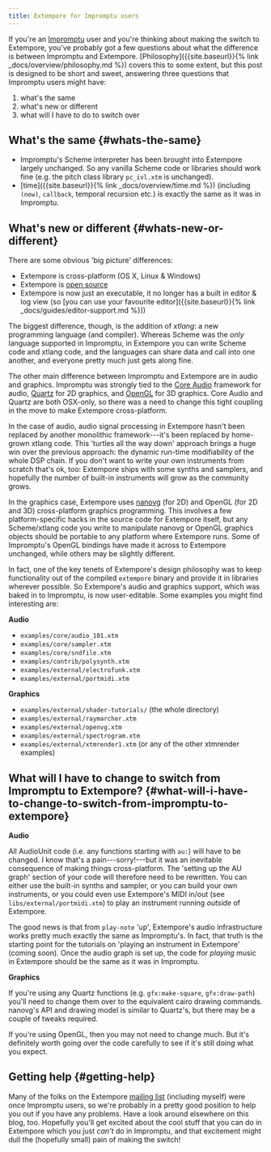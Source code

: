 ```yaml
---
title: Extempore for Impromptu users
---
```


If you're an [Impromptu](http://impromptu.moso.com.au/) user and you're thinking
about making the switch to Extempore, you've probably got a few questions about
what the difference is between Impromptu and Extempore.
[Philosophy]({{site.baseurl}}{% link _docs/overview/philosophy.md %}) covers
this to some extent, but this post is designed to be short and sweet, answering
three questions that Impromptu users might have:

1.  what's the same
2.  what's new or different
3.  what will I have to do to switch over

## What's the same {#whats-the-same}

-   Impromptu's Scheme interpreter has been brought into Extempore
    largely unchanged. So any vanilla Scheme code or libraries should
    work fine (e.g. the pitch class library `pc_ivl.xtm` is unchanged).
-   [time]({{site.baseurl}}{% link _docs/overview/time.md %}) (including
    `(now)`, `callback`, temporal recursion etc.) is exactly the same as it was
    in Impromptu.

## What's new or different {#whats-new-or-different}

There are some obvious 'big picture' differences:

-   Extempore is cross-platform (OS X, Linux & Windows)
-   Extempore is [open source](https://github.com/digego/extempore)
-   Extempore is now just an executable, it no longer has a built in editor &
    log view (so [you can use your favourite editor]({{site.baseurl}}{% link
    _docs/guides/editor-support.md %}))

The biggest difference, though, is the addition of *xtlang*: a new programming
language (and compiler). Whereas Scheme was the *only* language supported in
Impromptu, in Extempore you can write Scheme code and xtlang code, and the
languages can share data and call into one another, and everyone pretty much
just gets along fine.

The other main difference between Impromptu and Extempore are in audio and
graphics. Impromptu was strongly tied to the [Core
Audio](https://developer.apple.com/library/mac/#documentation/MusicAudio/Conceptual/CoreAudioOverview/Introduction/Introduction.html)
framework for audio,
[Quartz](https://developer.apple.com/library/mac/#documentation/GraphicsImaging/Conceptual/drawingwithquartz2d/Introduction/Introduction.html)
for 2D graphics, and [OpenGL](http://www.opengl.org) for 3D graphics. Core Audio
and Quartz are both OSX-only, so there was a need to change this tight coupling
in the move to make Extempore cross-platform.

In the case of audio, audio signal processing in Extempore hasn't been replaced
by another monolithic framework---it's been replaced by home-grown xtlang code.
This 'turtles all the way down' approach brings a huge win over the previous
approach: the dynamic run-time modifiability of the whole DSP chain. If you
don't want to write your own instruments from scratch that's ok, too: Extempore
ships with some synths and samplers, and hopefully the number of built-in
instruments will grow as the community grows.

In the graphics case, Extempore uses
[nanovg](https://github.com/memononen/nanovg) (for 2D) and OpenGL (for 2D and
3D) cross-platform graphics programming. This involves a few platform-specific
hacks in the source code for Extempore itself, but any Scheme/xtlang code you
write to manipulate nanovg or OpenGL graphics objects should be portable to any
platform where Extempore runs. Some of Impromptu's OpenGL bindings have made it
across to Extempore unchanged, while others may be slightly different.

In fact, one of the key tenets of Extempore's design philosophy was to keep
functionality out of the compiled `extempore` binary and provide it in libraries
wherever possible. So Extempore's audio and graphics support, which was baked in
to Impromptu, is now user-editable. Some examples you might find interesting
are:

**Audio**

-   `examples/core/audio_101.xtm`
-   `examples/core/sampler.xtm`
-   `examples/core/sndfile.xtm`
-   `examples/contrib/polysynth.xtm`
-   `examples/external/electrofunk.xtm`
-   `examples/external/portmidi.xtm`

**Graphics**

-   `examples/external/shader-tutorials/` (the whole directory)
-   `examples/external/raymarcher.xtm`
-   `examples/external/openvg.xtm`
-   `examples/external/spectrogram.xtm`
-   `examples/external/xtmrender1.xtm` (or any of the other xtmrender
    examples)

## What will I have to change to switch from Impromptu to Extempore? {#what-will-i-have-to-change-to-switch-from-impromptu-to-extempore}

**Audio**

All AudioUnit code (i.e. any functions starting with `au:`) will have to be
changed. I know that's a pain---sorry!---but it was an inevitable consequence of
making things cross-platform. The 'setting up the AU graph' section of your code
will therefore need to be rewritten. You can either use the built-in synths and
sampler, or you can build your own instruments, or you could even use
Extempore's MIDI in/out (see `libs/external/portmidi.xtm`) to play an instrument
running *outside* of Extempore.

The good news is that from `play-note` 'up', Extempore's audio infrastructure
works pretty much exactly the same as Impromptu's. In fact, that truth is the
starting point for the tutorials on 'playing an instrument in Extempore' (coming
soon). Once the audio graph is set up, the code for *playing* music in Extempore
should be the same as it was in Impromptu.

**Graphics**

If you're using any Quartz functions (e.g. `gfx:make-square`, `gfx:draw-path`)
you'll need to change them over to the equivalent cairo drawing commands.
nanovg's API and drawing model is similar to Quartz's, but there may be a couple
of tweaks required.

If you're using OpenGL, then you may not need to change much. But it's
definitely worth going over the code carefully to see if it's still doing what
you expect.

## Getting help {#getting-help}

Many of the folks on the Extempore [mailing
list](https://groups.google.com/extemporelang) (including myself) were once
Impromptu users, so we're probably in a pretty good position to help you out if
you have any problems. Have a look around elsewhere on this blog, too. Hopefully
you'll get excited about the cool stuff that you can do in Extempore which you
just *can't* do in Impromptu, and that excitement might dull the (hopefully
small) pain of making the switch!
